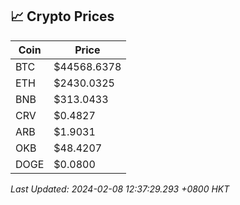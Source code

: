 ## 📈 Crypto Prices

| Coin | Price |
| ---- | ----- |
| BTC | $44568.6378 |
| ETH | $2430.0325 |
| BNB | $313.0433 |
| CRV | $0.4827 |
| ARB | $1.9031 |
| OKB | $48.4207 |
| DOGE | $0.0800 |

_Last Updated: 2024-02-08 12:37:29.293 +0800 HKT_